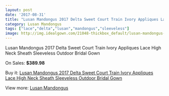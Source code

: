 ```yaml
---
layout: post
date: '2017-08-31'
title: "Lusan Mandongus 2017 Delta Sweet Court Train Ivory Appliques Lace High Neck Sheath Sleeveless Outdoor Bridal Gown"
category: Lusan Mandongus
tags: ["lace","delta","lusan","mandongus","sleeveless"]
image: http://img.idealgown.com/21048-thickbox_default/lusan-mandongus-2017-delta-sweet-court-train-ivory-appliques-lace-high-neck-sheath-sleeveless-outdoor-bridal-gown.jpg
---
```

Lusan Mandongus 2017 Delta Sweet Court Train Ivory Appliques Lace High Neck Sheath Sleeveless Outdoor Bridal Gown

On Sales: **$389.98**
<a href="https://www.idealgown.com/en/lusan-mandongus/7896-lusan-mandongus-2017-delta-sweet-court-train-ivory-appliques-lace-high-neck-sheath-sleeveless-outdoor-bridal-gown.html"><amp-img layout="responsive" width="600" height="600" src="//img.idealgown.com/21048-thickbox_default/lusan-mandongus-2017-delta-sweet-court-train-ivory-appliques-lace-high-neck-sheath-sleeveless-outdoor-bridal-gown.jpg" alt="Lusan Mandongus 2017 Delta Sweet Court Train Ivory Appliques Lace High Neck Sheath Sleeveless Outdoor Bridal Gown 0" /></a>
<a href="https://www.idealgown.com/en/lusan-mandongus/7896-lusan-mandongus-2017-delta-sweet-court-train-ivory-appliques-lace-high-neck-sheath-sleeveless-outdoor-bridal-gown.html"><amp-img layout="responsive" width="600" height="600" src="//img.idealgown.com/21052-thickbox_default/lusan-mandongus-2017-delta-sweet-court-train-ivory-appliques-lace-high-neck-sheath-sleeveless-outdoor-bridal-gown.jpg" alt="Lusan Mandongus 2017 Delta Sweet Court Train Ivory Appliques Lace High Neck Sheath Sleeveless Outdoor Bridal Gown 1" /></a>
<a href="https://www.idealgown.com/en/lusan-mandongus/7896-lusan-mandongus-2017-delta-sweet-court-train-ivory-appliques-lace-high-neck-sheath-sleeveless-outdoor-bridal-gown.html"><amp-img layout="responsive" width="600" height="600" src="//img.idealgown.com/21051-thickbox_default/lusan-mandongus-2017-delta-sweet-court-train-ivory-appliques-lace-high-neck-sheath-sleeveless-outdoor-bridal-gown.jpg" alt="Lusan Mandongus 2017 Delta Sweet Court Train Ivory Appliques Lace High Neck Sheath Sleeveless Outdoor Bridal Gown 2" /></a>
<a href="https://www.idealgown.com/en/lusan-mandongus/7896-lusan-mandongus-2017-delta-sweet-court-train-ivory-appliques-lace-high-neck-sheath-sleeveless-outdoor-bridal-gown.html"><amp-img layout="responsive" width="600" height="600" src="//img.idealgown.com/21050-thickbox_default/lusan-mandongus-2017-delta-sweet-court-train-ivory-appliques-lace-high-neck-sheath-sleeveless-outdoor-bridal-gown.jpg" alt="Lusan Mandongus 2017 Delta Sweet Court Train Ivory Appliques Lace High Neck Sheath Sleeveless Outdoor Bridal Gown 3" /></a>
<a href="https://www.idealgown.com/en/lusan-mandongus/7896-lusan-mandongus-2017-delta-sweet-court-train-ivory-appliques-lace-high-neck-sheath-sleeveless-outdoor-bridal-gown.html"><amp-img layout="responsive" width="600" height="600" src="//img.idealgown.com/21049-thickbox_default/lusan-mandongus-2017-delta-sweet-court-train-ivory-appliques-lace-high-neck-sheath-sleeveless-outdoor-bridal-gown.jpg" alt="Lusan Mandongus 2017 Delta Sweet Court Train Ivory Appliques Lace High Neck Sheath Sleeveless Outdoor Bridal Gown 4" /></a>

Buy it: [Lusan Mandongus 2017 Delta Sweet Court Train Ivory Appliques Lace High Neck Sheath Sleeveless Outdoor Bridal Gown](https://www.idealgown.com/en/lusan-mandongus/7896-lusan-mandongus-2017-delta-sweet-court-train-ivory-appliques-lace-high-neck-sheath-sleeveless-outdoor-bridal-gown.html "Lusan Mandongus 2017 Delta Sweet Court Train Ivory Appliques Lace High Neck Sheath Sleeveless Outdoor Bridal Gown")

View more: [Lusan Mandongus](https://www.idealgown.com/en/66-lusan-mandongus "Lusan Mandongus")